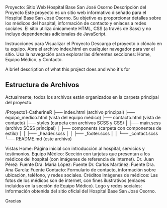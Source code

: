 Proyecto: Sitio Web Hospital Base San José Osorno
Descripción del Proyecto
Este proyecto es un sitio web informativo diseñado para el Hospital Base San José Osorno. Su objetivo es proporcionar detalles sobre los médicos del hospital, información de contacto y enlaces a redes sociales. El sitio utiliza únicamente HTML, CSS (a través de Sass) y no incluye dependencias adicionales de JavaScript.

Instrucciones para Visualizar el Proyecto
Descarga el proyecto o clónalo en tu equipo.
Abre el archivo index.html en cualquier navegador para ver el sitio.
Usa la navegación para explorar las diferentes secciones: Home, Equipo Médico, y Contacto.


A brief description of what this project does and who it's for


## Estructura de Archivos
Actualmente, todos los archivos están organizados en la carpeta principal del proyecto:

/Proyecto1-CatherineR
├── index.html          (archivo principal)
├── equipo_medico.html  (vista del equipo médico)
├── contacto.html       (vista de contacto)
├── styles              (carpeta con archivos SCSS y CSS)
│   ├── main.scss       (archivo SCSS principal)
│   ├── components      (carpeta con componentes de estilo)
│   │   ├── _header.scss
│   │   ├── _footer.scss
│   │   └── _contact.scss
└── README.md           (este archivo)

Vistas
Home: Página inicial con introducción al hospital, servicios y testimonios.
Equipo Médico: Sección con tarjetas que presentan a los médicos del hospital (con imágenes de referencia de internet).
Dr. Juan Pérez: Fuente
Dra. María López: Fuente
Dr. Carlos Martínez: Fuente
Dra. Ana García: Fuente
Contacto: Formulario de contacto, información sobre ubicación, teléfono, y redes sociales.
Créditos
Imágenes de médicos: Las fotos de los médicos son de internet, con fines ilustrativos (enlaces incluidos en la sección de Equipo Médico).
Logo y redes sociales: Información obtenida del sitio oficial del Hospital Base San José Osorno.


Gracias


